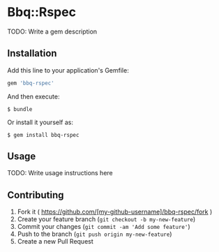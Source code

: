 # Bbq::Rspec

TODO: Write a gem description

## Installation

Add this line to your application's Gemfile:

```ruby
gem 'bbq-rspec'
```

And then execute:

    $ bundle

Or install it yourself as:

    $ gem install bbq-rspec

## Usage

TODO: Write usage instructions here

## Contributing

1. Fork it ( https://github.com/[my-github-username]/bbq-rspec/fork )
2. Create your feature branch (`git checkout -b my-new-feature`)
3. Commit your changes (`git commit -am 'Add some feature'`)
4. Push to the branch (`git push origin my-new-feature`)
5. Create a new Pull Request
